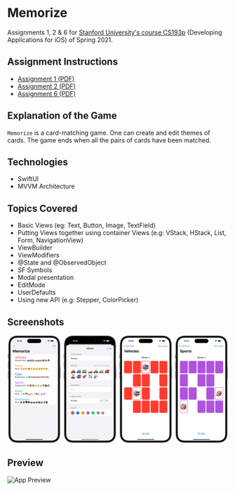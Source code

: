 # Memorize

Assignments 1, 2 & 6 for [Stanford University's course CS193p](https://cs193p.sites.stanford.edu) (Developing Applications for iOS) of Spring 2021.


## Assignment Instructions
- [Assignment 1 (PDF)](https://cs193p.sites.stanford.edu/sites/g/files/sbiybj16636/files/media/file/assignment_1.pdf)
- [Assignment 2 (PDF)](https://cs193p.sites.stanford.edu/sites/g/files/sbiybj16636/files/media/file/Assignment%202.pdf)
- [Assignment 6 (PDF)](https://cs193p.sites.stanford.edu/sites/g/files/sbiybj16636/files/media/file/assignment_6.pdf)


## Explanation of the Game
`Memorize` is a card-matching game. One can create and edit themes of cards. The game ends when all the pairs of cards have been matched.


## Technologies
- SwiftUI
- MVVM Architecture


## Topics Covered
- Basic Views (eg: Text, Button, Image, TextField)
- Putting Views together using container Views (e.g: VStack, HStack, List, Form, NavigationView)
- ViewBuilder
- ViewModifiers
- @State and @ObservedObject
- SF Symbols
- Modal presentation
- EditMode
- UserDefaults
- Using new API (e.g: Stepper, ColorPicker)


## Screenshots
![Screenshots](Demo/Thumbnails.png)


## Preview
<img src="Demo/Preview.gif" alt="App Preview" width="50%">